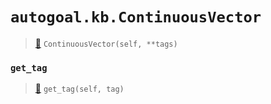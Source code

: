 # `autogoal.kb.ContinuousVector`

> [📝](/usr/lib/python3/dist-packages/autogoal/kb/_data.py#L429)
> `ContinuousVector(self, **tags)`

### `get_tag`

> [📝](/usr/lib/python3/dist-packages/autogoal/kb/_data.py#L283)
> `get_tag(self, tag)`

